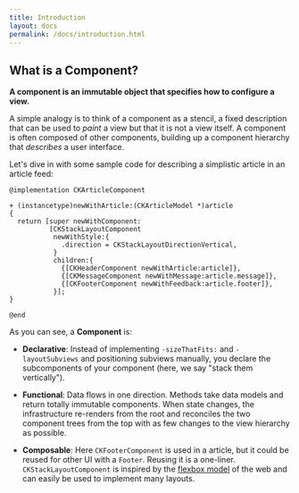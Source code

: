 ```yaml
---
title: Introduction
layout: docs
permalink: /docs/introduction.html
---
```


## What is a **Component**?

**A component is an immutable object that specifies how to configure a view.** 

A simple analogy is to think of a component as a stencil, a fixed description that can be used to *paint* a view but that it is not a view itself. A component is often composed of other components, building up a component hierarchy that *describes* a user interface.

Let's dive in with some sample code for describing a simplistic article in an article feed:

```objc++
@implementation CKArticleComponent

+ (instancetype)newWithArticle:(CKArticleModel *)article
{
  return [super newWithComponent:
          [CKStackLayoutComponent
           newWithStyle:{
             .direction = CKStackLayoutDirectionVertical,
           }
           children:{
             {[CKHeaderComponent newWithArticle:article]},
             {[CKMessageComponent newWithMessage:article.message]},
             {[CKFooterComponent newWithFeedback:article.footer]},
           }];
}

@end
```

As you can see, a **Component** is:

- **Declarative**: Instead of implementing `-sizeThatFits:` and `-layoutSubviews` and positioning subviews manually, you declare the subcomponents of your component (here, we say "stack them vertically").

- **Functional**: Data flows in one direction. Methods take data models and return totally immutable components. When state changes, the infrastructure re-renders from the root and reconciles the two component trees from the top with as few changes to the view hierarchy as possible.

- **Composable**: Here `CKFooterComponent` is used in a article, but it could be reused for other UI with a `Footer`. Reusing it is a one-liner. `CKStackLayoutComponent` is inspired by the [flexbox model](http://www.w3.org/TR/css3-flexbox) of the web and can easily be used to implement many layouts.
